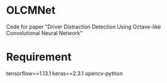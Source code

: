 # OLCMNet
Code for paper "Driver Distraction Detection Using Octave-like Convolutional Neural Network"
# Requirement
tensorflow==1.13.1
keras==2.3.1
opencv-python
